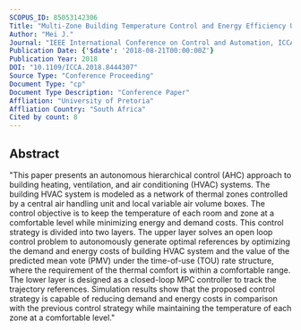 ```yaml
---
SCOPUS_ID: 85053142306
Title: "Multi-Zone Building Temperature Control and Energy Efficiency Using Autonomous Hierarchical Control Strategy"
Author: "Mei J."
Journal: "IEEE International Conference on Control and Automation, ICCA"
Publication Date: {'$date': '2018-08-21T00:00:00Z'}
Publication Year: 2018
DOI: "10.1109/ICCA.2018.8444307"
Source Type: "Conference Proceeding"
Document Type: "cp"
Document Type Description: "Conference Paper"
Affliation: "University of Pretoria"
Affliation Country: "South Africa"
Cited by count: 8
---
```


## Abstract
"This paper presents an autonomous hierarchical control (AHC) approach to building heating, ventilation, and air conditioning (HVAC) systems. The building HVAC system is modeled as a network of thermal zones controlled by a central air handling unit and local variable air volume boxes. The control objective is to keep the temperature of each room and zone at a comfortable level while minimizing energy and demand costs. This control strategy is divided into two layers. The upper layer solves an open loop control problem to autonomously generate optimal references by optimizing the demand and energy costs of building HVAC system and the value of the predicted mean vote (PMV) under the time-of-use (TOU) rate structure, where the requirement of the thermal comfort is within a comfortable range. The lower layer is designed as a closed-loop MPC controller to track the trajectory references. Simulation results show that the proposed control strategy is capable of reducing demand and energy costs in comparison with the previous control strategy while maintaining the temperature of each zone at a comfortable level."
